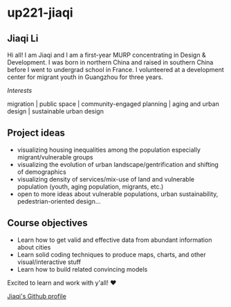 # up221-jiaqi
## Jiaqi Li

Hi all! I am Jiaqi and I am a first-year MURP concentrating in Design & Development. I was born in northern China and raised in southern China before I went to undergrad school in France. I volunteered at a development center for migrant youth in Guangzhou for three years. 

*Interests*

migration | public space | community-engaged planning | aging and urban design | sustainable urban design

## Project ideas

* visualizing housing inequalities among the population especially migrant/vulnerable groups
* visualizing the evolution of urban landscape/gentrification and shifting of demographics
* visualizing density of services/mix-use of land and vulnerable population (youth, aging population, migrants, etc.)
* open to more ideas about vulnerable populations, urban sustainability, pedestrian-oriented design...

## Course objectives

* Learn how to get valid and effective data from abundant information about cities
* Learn solid coding techniques to produce maps, charts, and other visual/interactive stuff
* Learn how to build related convincing models

Excited to learn and work with y'all! :heart:

[Jiaqi's Github profile](https://github.com/ljqyuan)
